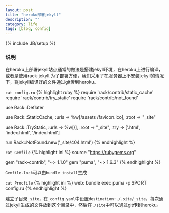 ```yaml
---
layout: post
title: "heroku部署jekyll"
description: ""
category: life
tags: [blog, config]
---
```

{% include JB/setup %}

### 说明

在heroku上部署jekyll站点通常的做法是搭建jekyll环境，在heroku上进行编译，或者是使用rack-jekyll.为了部署方便，我们采用了在服务器上不安装jekyll的情况下，将jekyll编译好的文件通过git传到heroku。

`cat config.ru`
{% highlight ruby %}
require 'rack/contrib/static_cache'
require 'rack/contrib/try_static'
require 'rack/contrib/not_found'

use Rack::Deflater

use Rack::StaticCache,
  :urls => %w[/assets /favicon.ico],
  :root => "_site"

use Rack::TryStatic,
  :urls => %w[/],
  :root => "_site",
  :try  => ['.html', 'index.html', '/index.html']

run Rack::NotFound.new('_site/404.html')
{% endhighlight %}
<!--more-->
`cat Gemfile`
{% highlight ini %}
source "https://rubygems.org"

gem "rack-contrib", "~> 1.1.0"
gem "puma", "~> 1.6.3"
{% endhighlight %}

`Gemfile.lock`可以由`bundle install`生成

`cat Procfile`
{% highlight ini %}
web:     bundle exec puma -p $PORT config.ru
{% endhighlight %}

建立子目录`_site`，在`_config.yaml`中设置`destination:./.site/_site`，每次通过jekyll生成的文件放到这个目录中，然后在`./site`中可以通过git传到heroku。
